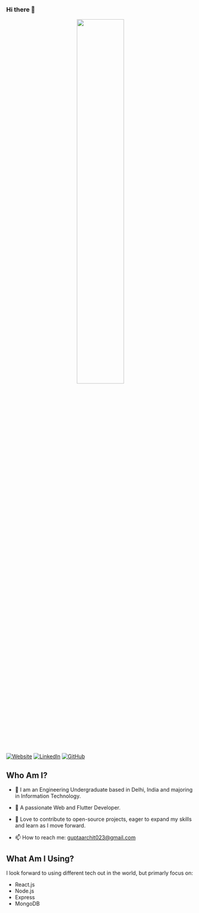 ### Hi there 👋

<p align="center">
<img width="50%" src="https://user-images.githubusercontent.com/31448375/87241078-1ace5380-c43d-11ea-8925-548096fdc68b.gif">
</p>

<a href="http://imarchit19.github.io/">![Website](https://img.shields.io/badge/🌐-Archit%20Gupta-magenta)</a>
<a href="https://www.linkedin.com/in/imarchit19/">![LinkedIn](https://img.shields.io/badge/🤝-LinkedIn-blue)</a>
<a href="https://github.com/imarchit19">![GitHub](https://img.shields.io/badge/🐙-GitHub-lightgrey)</a>

## Who Am I?

- 🔭 I am an Engineering Undergraduate based in Delhi, India and majoring in Information Technology. 

- 👯 A passionate Web and Flutter Developer.

- 💬 Love to contribute to open-source projects, eager to expand my skills and learn as I move forward. 

- 📫 How to reach me: guptaarchit023@gmail.com


## What Am I Using?

I look forward to using different tech out in the world, but primarly focus on:
-   React.js
-   Node.js
-   Express
-   MongoDB
